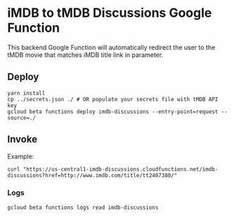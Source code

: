 # iMDB to tMDB Discussions Google Function

This backend Google Function will automatically redirect the user to the tMDB movie that matches iMDB title link in parameter.

## Deploy

```
yarn install
cp ../secrets.json ./ # OR populate your secrets file with tMDB API key
gcloud beta functions deploy imdb-discussions --entry-point=request --source=./
```

## Invoke

Example:
```
curl "https://us-central1-imdb-discussions.cloudfunctions.net/imdb-discussions?href=http://www.imdb.com/title/tt2407380/"
```

### Logs

```
gcloud beta functions logs read imdb-discussions
```


